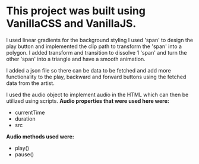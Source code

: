 # This project was built using VanillaCSS and VanillaJS.

I used linear gradients for the background styling
I used 'span' to design the play button and implemented the clip path to transform the 'span' into a polygon.
I added transform and transition to dissolve 1 'span' and turn the other 'span' into a triangle and have a smooth animation.

I added a json file so there can be data to be fetched and add more functionality to the play, backward and forward buttons using the fetched data from the artist.

I used the audio object to implement audio in the HTML which can then be utilized using scripts. 
**Audio properties that were used here were:**
* currentTime
* duration
* src

**Audio methods used were:**
* play()
* pause()

